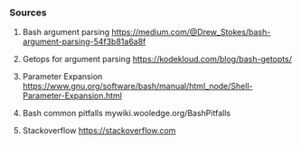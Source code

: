 ### Sources

1) Bash argument parsing
https://medium.com/@Drew_Stokes/bash-argument-parsing-54f3b81a6a8f 

2) Getops for argument parsing
https://kodekloud.com/blog/bash-getopts/

3) Parameter Expansion
https://www.gnu.org/software/bash/manual/html_node/Shell-Parameter-Expansion.html

4) Bash common pitfalls
mywiki.wooledge.org/BashPitfalls

5) Stackoverflow
https://stackoverflow.com
